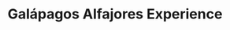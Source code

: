 ---
title: "Galápagos Alfajores Experience"
url: /rosario/galapagos-alfajores-experience/
shop: pastelería
---